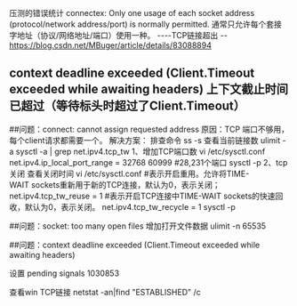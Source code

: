 压测的错误统计 
connectex: Only one usage of each socket address (protocol/network address/port) is normally permitted.
通常只允许每个套接字地址（协议/网络地址/端口）使用一种。
----TCP链接超出
--https://blog.csdn.net/MBuger/article/details/83088894

context deadline exceeded (Client.Timeout exceeded while awaiting headers)
 上下文截止时间已超过（等待标头时超过了Client.Timeout）
----


##问题：connect: cannot assign requested address
原因：TCP 端口不够用，每个client请求都需要一个。
解决方案：
排查命令
ss -s 查看当前链接数
ulimit -a 
sysctl -a | grep net.ipv4.tcp_tw
1、增加TCP端口数
vi /etc/sysctl.conf
net.ipv4.ip_local_port_range = 32768 60999 #28,231个端口
sysctl -p
2、tcp关闭
查看关闭时间
vi /etc/sysctl.conf
#表示开启重用。允许将TIME-WAIT sockets重新用于新的TCP连接，默认为0，表示关闭；
net.ipv4.tcp_tw_reuse = 1
#表示开启TCP连接中TIME-WAIT sockets的快速回收，默认为0，表示关闭。
net.ipv4.tcp_tw_recycle = 1
sysctl -p

##问题：socket: too many open files
增加打开文件数据
ulimit -n 65535

##问题：context deadline exceeded (Client.Timeout exceeded while awaiting headers)

设置
pending signals 1030853


查看win TCP链接
netstat -an|find "ESTABLISHED" /c